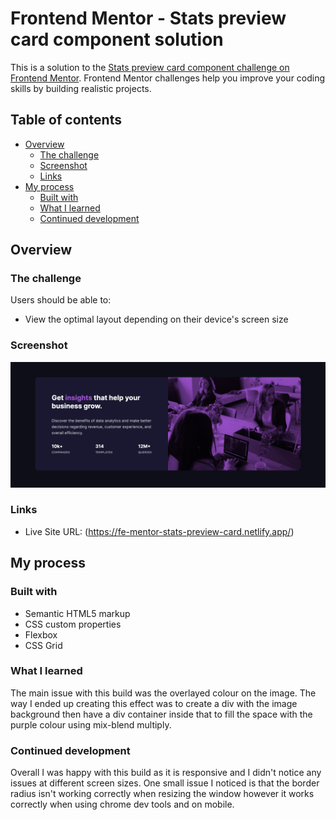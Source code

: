 # Frontend Mentor - Stats preview card component solution

This is a solution to the [Stats preview card component challenge on Frontend Mentor](https://www.frontendmentor.io/challenges/stats-preview-card-component-8JqbgoU62). Frontend Mentor challenges help you improve your coding skills by building realistic projects. 

## Table of contents

- [Overview](#overview)
  - [The challenge](#the-challenge)
  - [Screenshot](#screenshot)
  - [Links](#links)
- [My process](#my-process)
  - [Built with](#built-with)
  - [What I learned](#what-i-learned)
  - [Continued development](#continued-development)


## Overview

### The challenge

Users should be able to:

- View the optimal layout depending on their device's screen size

### Screenshot

![](./screenshot.jpg)

### Links

- Live Site URL: (https://fe-mentor-stats-preview-card.netlify.app/)

## My process

### Built with

- Semantic HTML5 markup
- CSS custom properties
- Flexbox
- CSS Grid

### What I learned

The main issue with this build was the overlayed colour on the image. The way I ended up creating this effect was to create a div with the image background then have a div container inside that to fill the space with the purple colour using mix-blend multiply. 

### Continued development

Overall I was happy with this build as it is responsive and I didn't notice any issues at different screen sizes. One small issue I noticed is that the border radius isn't working correctly when resizing the window however it works correctly when using chrome dev tools and on mobile. 

